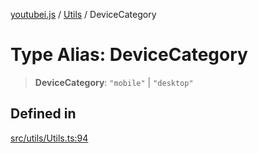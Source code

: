 [youtubei.js](../../../README.md) / [Utils](../README.md) / DeviceCategory

# Type Alias: DeviceCategory

> **DeviceCategory**: `"mobile"` \| `"desktop"`

## Defined in

[src/utils/Utils.ts:94](https://github.com/LuanRT/YouTube.js/blob/af92984523f90200a18314b94478a2697c9deab0/src/utils/Utils.ts#L94)
